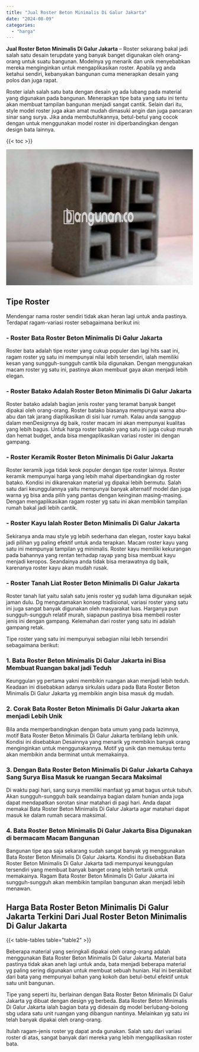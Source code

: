 ```yaml
---
title: "Jual Roster Beton Minimalis Di Galur Jakarta"
date: "2024-08-09"
categories: 
  - "harga"
---
```


**Jual Roster Beton Minimalis Di Galur Jakarta** – Roster sekarang bakal jadi salah satu desain terupdate yang banyak banget digunakan oleh orang-orang untuk suatu bangunan. Modelnya yg menarik dan unik menyebabkan mereka menginginkan untuk mengaplikasikan roster. Apabila yg anda ketahui sendiri, kebanyakan bangunan cuma menerapkan desain yang polos dan juga rapat.

Roster ialah salah satu bata dengan desain yg ada lubang pada material yang digunakan pada bangunan. Menerapkan tipe bata yang satu ini tentu akan membuat tampilan bangunan menjadi sangat cantik. Selain dari itu, style model roster juga akan amat mudah dimasuki angin dan juga pancaran sinar sang surya. Jika anda membutuhkannya, betul-betul yang cocok dengan untuk menggunakan model roster ini diperbandingkan dengan design bata lainnya.

{{< toc >}}

![Jual Roster Beton Minimalis Di Galur Jakarta](/images/bata-roster-minimalis-20.png)

## Tipe Roster

Mendengar nama roster sendiri tidak akan heran lagi untuk anda pastinya. Terdapat ragam-variasi roster sebagaimana berikut ini:

### \- Roster Bata Roster Beton Minimalis Di Galur Jakarta

Roster bata adalah tipe roster yang cukup populer dan lagi hits saat ini, ragam roster yg satu ini mempunyai nilai lebih tersendiri, ialah memiliki kesan yang sungguh-sungguh cantik bila digunakan. Dengan menggunakan macam roster yg satu ini, pastinya akan membuat gaya akan menjadi lebih elegan.

### \- Roster Batako Adalah Roster Beton Minimalis Di Galur Jakarta

Roster batako adalah bagian jenis roster yang teramat banyak banget dipakai oleh orang-orang. Roster batako biasanya mempunyai warna abu-abu dan tak jarang diaplikasikan di sisi luar rumah. Kalau anda sanggup dalam menDesignnya dg baik, roster macam ini akan mempunyai kualitas yang lebih bagus. Untuk harga roster batako yang satu ini juga cukup murah dan hemat budget, anda bisa mengaplikasikan variasi roster ini dengan gampang.

### \- Roster Keramik Roster Beton Minimalis Di Galur Jakarta

Roster keramik juga tidak keok populer dengan tipe roster lainnya. Roster keramik mempunyai harga yang lebih mahal diperbandingkan dg roster batako. Kondisi ini dikarenakan material yg dipakai lebih bermutu. Salah satu dari keunggulannya yaitu mempunyai banyak alternatif model dan juga warna yg bisa anda pilih yang pantas dengan keinginan masing-masing. Dengan mengaplikasikan ragam roster yg satu ini akan membikin tampilan rumah bakal jadi lebih cantik.

### \- Roster Kayu Ialah Roster Beton Minimalis Di Galur Jakarta

Sekiranya anda mau style yg lebih sederhana dan elegan, roster kayu bakal jadi pilihan yg paling efektif untuk anda terapkan. Macam roster kayu yang satu ini mempunyai tampilan yg minimalis. Roster kayu memiliki kekurangan pada bahannya yang rentan terhadap rayap yang bisa membuat kayu menjadi keropos. Seandainya anda tidak bisa merawatnya dg baik, karenanya roster kayu akan mudah rusak.

### \- Roster Tanah Liat Roster Beton Minimalis Di Galur Jakarta

Roster tanah liat yaitu salah satu jenis roster yg sudah lama digunakan sejak jaman dulu. Dg mengutamakan konsep tradisional, variasi roster yang satu ini juga sangat banyak digunakan oleh masyarakat luas. Harganya pun sungguh-sungguh relatif murah, siapapun pastinya bisa membeli roster jenis ini dengan gampang. Kelemahan dari roster yang satu ini adalah gampang retak.

Tipe roster yang satu ini mempunyai sebagian nilai lebih tersendiri sebagaimana berikut:

### 1\. Bata Roster Beton Minimalis Di Galur Jakarta ini Bisa Membuat Ruangan bakal jadi Teduh

Keunggulan yg pertama yakni membikin ruangan akan menjadi lebih teduh. Keadaan ini disebabkan adanya sirkulais udara pada Bata Roster Beton Minimalis Di Galur Jakarta yg membikin angin bisa masuk dg mudah.

### 2\. Corak Bata Roster Beton Minimalis Di Galur Jakarta akan menjadi Lebih Unik

Bila anda memperbandingkan dengan bata umum yang pada lazimnya, motif Bata Roster Beton Minimalis Di Galur Jakarta terbilang lebih unik. Kondisi ini disebabkan Desainnya yang menarik yg membikin banyak orang menginginkan untuk menggunakannya. Motif yg unik dan memukau tentu akan membikin anda berminat untuk memakainya.

### 3\. Dengan Bata Roster Beton Minimalis Di Galur Jakarta Cahaya Sang Surya Bisa Masuk ke ruangan Secara Maksimal

Di waktu pagi hari, sang surya memiliki manfaat yg amat bagus untuk tubuh. Akan sungguh-sungguh baik seandainya bagian dalam hunian anda juga dapat mendapatkan sorotan sinar matahari di pagi hari. Anda dapat memakai Bata Roster Beton Minimalis Di Galur Jakarta agar matahari dapat masuk ke dalam rumah secara maksimal.

### 4\. Bata Roster Beton Minimalis Di Galur Jakarta Bisa Digunakan di bermacam Macam Bangunan

Bangunan tipe apa saja sekarang sudah sangat banyak yg menggunakan Bata Roster Beton Minimalis Di Galur Jakarta. Kondisi itu disebabkan Bata Roster Beton Minimalis Di Galur Jakarta tadi mempunyai keunggulan tersendiri yang membuat banyak banget orang lebih tertarik untuk memakainya. Ragam Bata Roster Beton Minimalis Di Galur Jakarta ini sungguh-sungguh akan membikin tampilan bangunan akan menjadi lebih menawan.

## Harga Bata Roster Beton Minimalis Di Galur Jakarta Terkini Dari Jual Roster Beton Minimalis Di Galur Jakarta

{{< table-tables table="table2" >}}

Beberapa material yang seringkali dipakai oleh orang-orang adalah menggunakan Bata Roster Beton Minimalis Di Galur Jakarta. Material bata pastinya tidak akan aneh lagi untuk anda, bata menjadi beberapa material yg paling sering digunakan untuk membuat sebuah hunian. Hal ini berakibat dari bata yang mempunyai bahan yang kokoh dan betul-betul efektif untuk satu unit bangunan.

Tipe yang seperti itu, berlainan dengan Bata Roster Beton Minimalis Di Galur Jakarta yg dibuat dengan design yg berbeda. Bata Roster Beton Minimalis Di Galur Jakarta ialah bagian bata yg didesain dg model berlubang-bolong sbg udara satu unit ruangan yang dibangun nantinya. Melainkan yg satu ini telah banyak dipakai oleh orang-orang.

Itulah ragam-jenis roster yg dapat anda gunakan. Salah satu dari variasi roster di atas, sangat banyak dari mereka yang lebih mengaplikasikan roster bata.
